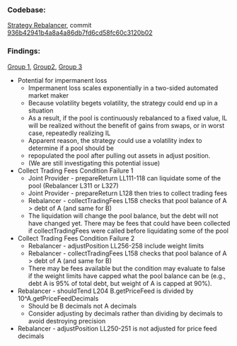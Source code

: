 
### Codebase: 

[Strategy Rebalancer](https://github.com/tonkers-kuma/strategy-rebalancer/), commit [936b42941b4a8a4a86db7fd6cd58fc60c3120b02](https://github.com/tonkers-kuma/strategy-rebalancer/commit/936b42941b4a8a4a86db7fd6cd58fc60c3120b02)
  
### Findings:


[Group 1](/group1.pdf), [Group2](/group2.pdf), [Group 3](/group3.pdf)


- Potential for impermanent loss
    - Impermanent loss scales exponentially in a two-sided automated market maker
    - Because volatility begets volatility, the strategy could end up in a situation
    - As a result, if the pool is continuously rebalanced to a fixed value, IL will be realized without the benefit of gains from swaps, or in worst case, repeatedly realizing IL
    - Apparent reason, the strategy could use a volatility index to determine if a pool should be
    - repopulated the pool after pulling out assets in adjust position.
    - (We are still investigating this potential issue)
- Collect Trading Fees Condition Failure 1
    - Joint Provider - prepareReturn LL111-118 can liquidate some of the pool (Rebalancer L311 or L327)
    - Joint Provider - prepareReturn L128 then tries to collect trading fees
    - Rebalancer - collectTradingFees L158 checks that pool balance of A > debt of A (and same for B)
    - The liquidation will change the pool balance, but the debt will not have changed yet. There may be fees that could have been collected if collectTradingFees were called before liquidating some of the pool
- Collect Trading Fees Condition Failure 2
    - Rebalancer - adjustPosition LL256-258 include weight limits
    - Rebalancer - collectTradingFees L158 checks that pool balance of A > debt of A (and same for B)
    - There may be fees available but the condition may evaluate to false if the weight limits have capped what the pool balance can be (e.g., debt A is 95% of total debt, but weight of A is capped at 90%).
- Rebalancer - shouldTend L204 B.getPriceFeed is divided by 10^A.getPriceFeedDecimals
    - Should be B decimals not A decimals
    - Consider adjusting by decimals rather than dividing by decimals to avoid destroying precision
- Rebalancer - adjustPosition LL250-251 is not adjusted for price feed decimals
